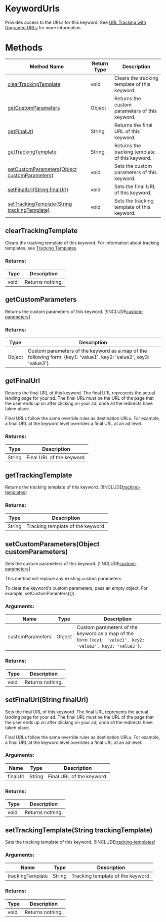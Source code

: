 # KeywordUrls
Provides access to the URLs for this keyword. See [URL Tracking with Upgraded URLs](/bingads/guides/url-tracking-upgraded-urls) for more information.
# Methods
|Method Name|Return Type|Description|
|-|-|-
[clearTrackingTemplate](#cleartrackingtemplate)|void|Clears the tracking template of this keyword.
[getCustomParameters](#getcustomparameters)|Object|Returns the custom parameters of this keyword.
[getFinalUrl](#getfinalurl)|String|Returns the final URL of this keyword.
[getTrackingTemplate](#gettrackingtemplate)|String|Returns the tracking template of this keyword.
[setCustomParameters(Object customParameters)](#setcustomparameters~object-customparameters~)|void|Sets the custom parameters of this keyword.
[setFinalUrl(String finalUrl)](#setfinalurl~string-finalurl~)|void|Sets the final URL of this keyword.
[setTrackingTemplate(String trackingTemplate)](#settrackingtemplate~string-trackingtemplate~)|void|Sets the tracking template of this keyword.

## <a name="cleartrackingtemplate"></a>clearTrackingTemplate
Clears the tracking template of this keyword. For information about tracking templates, see [Tracking Templates](/bingads/guides/url-tracking-upgraded-urls#trackingtemplatevalidation).

### Returns:
|Type|Description|
|-|-
void|Returns nothing.

## <a name="getcustomparameters"></a>getCustomParameters
Returns the custom parameters of this keyword. [!INCLUDE[custom-parameters](../includes/custom-parameters.md)]

### Returns:
|Type|Description|
|-|-
Object|Custom parameters of the keyword as a map of the following form: {key1: 'value1', key2: 'value2', key3: 'value3'}.

## <a name="getfinalurl"></a>getFinalUrl
Returns the final URL of this keyword. The final URL represents the actual landing page for your ad. The final URL must be the URL of the page that the user ends up on after clicking on your ad, once all the redirects have taken place.

Final URLs follow the same override rules as destination URLs. For example, a final URL at the keyword level overrides a final URL at an ad level.

### Returns:
|Type|Description|
|-|-
String|Final URL of the keyword.

## <a name="gettrackingtemplate"></a>getTrackingTemplate
Returns the tracking template of this keyword. [!INCLUDE[tracking-templates](../includes/tracking-templates.md)]

### Returns:
|Type|Description|
|-|-
String|Tracking template of the keyword.

## <a name="setcustomparameters~object-customparameters~"></a>setCustomParameters(Object customParameters)
Sets the custom parameters of this keyword. [!INCLUDE[custom-parameters](../includes/custom-parameters.md)]

This method will replace any existing custom parameters.

To clear the keyword's custom parameters, pass an empty object. For example, setCustomParamters({}).  


### Arguments:
|Name|Type|Description|
|-|-|-
customParameters|Object|Custom parameters of the keyword as a map of the<br />        form <code>{key1: 'value1', key2: 'value2', key3: 'value3'}</code>.
### Returns:
|Type|Description|
|-|-
void|Returns nothing.

## <a name="setfinalurl~string-finalurl~"></a>setFinalUrl(String finalUrl)
Sets the final URL of this keyword. The final URL represents the actual landing page for your ad. The final URL must be the URL of the page that the user ends up on after clicking on your ad, once all the redirects have taken place.

Final URLs follow the same override rules as destination URLs. For example, a final URL at the keyword level overrides a final URL at an ad level.


### Arguments:
|Name|Type|Description|
|-|-|-
finalUrl|String|Final URL of the keyword.
### Returns:
|Type|Description|
|-|-
void|Returns nothing.

## <a name="settrackingtemplate~string-trackingtemplate~"></a>setTrackingTemplate(String trackingTemplate)
Sets the tracking template of this keyword. [!INCLUDE[tracking-templates](../includes/tracking-templates.md)]

### Arguments:
|Name|Type|Description|
|-|-|-
trackingTemplate|String|Tracking template of the keyword.
### Returns:
|Type|Description|
|-|-
void|Returns nothing.

